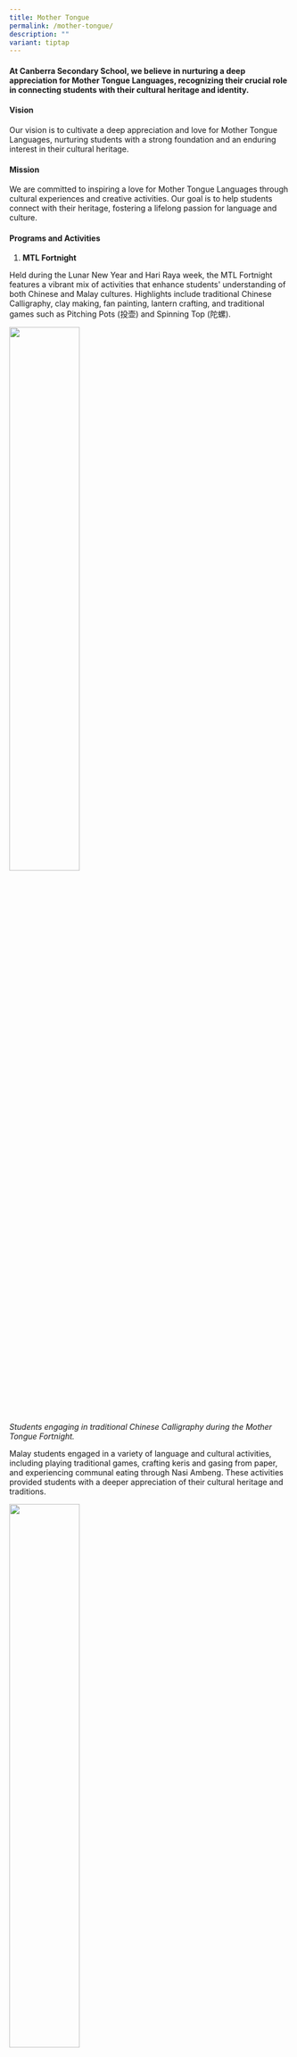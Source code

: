 ```yaml
---
title: Mother Tongue
permalink: /mother-tongue/
description: ""
variant: tiptap
---
```

<h4><strong>At Canberra Secondary School, we believe in nurturing a deep appreciation for Mother Tongue Languages, recognizing their crucial role in connecting students with their cultural heritage and identity.</strong></h4>
<h4><strong>Vision</strong></h4>
<p>Our vision is to cultivate a deep appreciation and love for Mother Tongue
Languages, nurturing students with a strong foundation and an enduring
interest in their cultural heritage.</p>
<p></p>
<h4><strong>Mission</strong></h4>
<p>We are committed to inspiring a love for Mother Tongue Languages through
cultural experiences and creative activities. Our goal is to help students
connect with their heritage, fostering a lifelong passion for language
and culture.</p>
<p></p>
<h4><strong>Programs and Activities</strong></h4>
<ol data-tight="true" class="tight">
<li>
<p><strong>MTL Fortnight</strong>
</p>
</li>
</ol>
<p>Held during the Lunar New Year and Hari Raya week, the MTL Fortnight features
a vibrant mix of activities that enhance students' understanding of both
Chinese and Malay cultures. Highlights include traditional Chinese Calligraphy,
clay making, fan painting, lantern crafting, and traditional games such
as Pitching Pots (投壶) and Spinning Top (陀螺).</p>
<p></p>
<div class="isomer-image-wrapper">
<img style="width: 50%;" height="auto" width="100%" alt="" src="/images/MT_1.jpg">
</div>
<p><em>Students engaging in traditional Chinese Calligraphy during the Mother Tongue Fortnight.</em>
</p>
<p>Malay students engaged in a variety of language and cultural activities,
including playing traditional games, crafting keris and gasing from paper,
and experiencing communal eating through Nasi Ambeng. These activities
provided students with a deeper appreciation of their cultural heritage
and traditions.</p>
<p></p>
<p></p>
<div class="isomer-image-wrapper">
<img style="width: 50%;" height="auto" width="100%" alt="" src="/images/MT_12.jpg">
</div>
<p><em>Students involved in Khat (Calligraphy activity) and the crafting keris from paper.</em>
</p>
<div class="isomer-image-wrapper">
<img style="width: 50%;" height="auto" width="100%" alt="" src="/images/MT_13.jpg">
</div>
<p></p>
<ol start="2" data-tight="true" class="tight">
<li>
<p><strong>Reading Programme</strong>
</p>
</li>
</ol>
<p>Our school-wide Chinese Language reading program is designed to spark
a love for reading and enhance literacy skills. During MTL lessons, students
engage with selected Chinese books or chapters through guided reading sessions
and interactive follow-up activities. The program also includes creative
competitions like the 校园超级阅读明星比赛 (Reading Ambassadors Programme Competition),
where students can showcase their creativity in video production, writing,
song lyrics, and comic drawing.</p>
<p><a href="https://www.youtube.com/watch?v=Y0RUdc3sKZM" rel="noopener nofollow" target="_blank">Watch some of these here.</a>
</p>
<p></p>
<ol start="3" data-tight="true" class="tight">
<li>
<p><strong>Cultural Performance Exposure Scheme (CPES)</strong>
</p>
</li>
</ol>
<p>The CPES offers students enriching cultural experiences through performances
and arts. This year, the Secondary Two students attended a performance
at the Singapore Chinese Cultural Centre, enjoying the traditional comedic
art of Crosstalk. Such experiences deepen students' appreciation of Chinese
heritage and inspire further exploration.</p>
<p></p>
<div class="isomer-image-wrapper">
<img style="width: 50%;" height="auto" width="100%" alt="" src="/images/MT_2.jpg">
</div>
<p><em>Secondary Two students enjoying a Crosstalk performance at the Singapore Chinese Cultural Centre.</em>
</p>
<p></p>
<ol start="4" data-tight="true" class="tight">
<li>
<p><strong>Conversational Chinese and Malay (CCM) Programme</strong>
</p>
<p>The CCM Programme is an enrichment programme offered to the Secondary
One students. Through this program, students gain a deeper understanding
and appreciation of Singapore’s diverse cultures while practicing conversational
Chinese or Malay in authentic settings.</p>
<p></p>
<div class="isomer-image-wrapper">
<img style="width: 50%;" height="auto" width="100%" alt="" src="/images/MT_3.jpg">
</div>
</li>
</ol>
<p><em>Secondary One students actively participating in CCM lessons, practicing their newly acquired language skills in real-life scenarios.</em>
</p>
<p></p>
<ol start="5" data-tight="true" class="tight">
<li>
<p><strong>Learning Journeys</strong>
</p>
<p>To enhance students' connection with their cultural roots, our Chinese
Language Unit organizes learning journeys, such as the Traditional Tea
and Coffee Appreciation workshops for Secondary Three students. These hands-on
experiences allow students to explore the intricacies of Chinese and Singaporean
traditions, fostering a deeper understanding of their cultural heritage.</p>
<p></p>
<div class="isomer-image-wrapper">
<img style="width: 50%;" height="auto" width="100%" alt="" src="/images/MT_4.jpg">
</div>
</li>
</ol>
<p><em>Secondary Three students learning about Singapore Chinese heritage through a hands-on traditional coffee appreciation workshop.</em>
</p>
<p></p>
<div class="isomer-image-wrapper">
<img style="width: 50%;" height="auto" width="100%" alt="" src="/images/MT_14.jpg">
</div>
<p><em>Secondary Three students attentively listen to their guide during the Malay Learning Journey to Bukit Chandu, where they explored significant historical landmarks and learned about Lieutenant Adnan's heroic sacrifices during the Japanese invasion. This outdoor experience deepened their connection to Singapore's national history and heritage.</em>
</p>
<p></p>
<div class="isomer-image-wrapper">
<img style="width: 50%;" height="auto" width="100%" alt="" src="/images/MT_15.jpg">
</div>
<p>To deepen students' appreciation of their national history, our Malay
Language Unit organised a learning journey to Bukit Chandu on 9th May for
Secondary Three students. This immersive experience included a guided tour,
video screening, and poetry recitation, enriching their understanding of
Lieutenant Adnan's sacrifices during the Japanese invasion.</p>
<p></p>
<ol start="6" data-tight="true" class="tight">
<li>
<p><strong>Curriculum</strong>
</p>
<p>Our MTL Curriculum integrates both collaborative and multimodal methods
to enrich student learning and skill development. Through group projects,
students enhance their self-directed learning, teamwork, and understanding
of Singapore’s society, while cultivating important values such as respect,
responsibility, and creativity. Students are empowered to express their
ideas and opinions through diverse language products, including audio and
video recordings, brochure design, and oral presentations, ensuring a well-rounded
and engaging learning experience.</p>
<p></p>
</li>
</ol>
<div class="isomer-image-wrapper">
<img style="width: 50%;" height="auto" width="100%" alt="" src="/images/MT_5.png">
</div>
<p><em>Secondary Two CL AA project: Create Your Own Brochure</em>
</p>
<p></p>
<h4><strong>Festive Celebrations</strong></h4>
<p><strong>1.&nbsp;&nbsp;&nbsp;&nbsp;&nbsp; Lunar New Year</strong>
</p>
<p>Our Lunar New Year celebrations are a vibrant mix of tradition and creativity.
From a Classroom Decoration Competition using recycled materials to a school-wide
concert featuring performances from our Performing Arts CCAs, students
and staff come together to celebrate the festivities. These activities
not only celebrate our cultural roots but also emphasize the importance
of Gratitude, Respect and Compassion.</p>
<p></p>
<div class="isomer-image-wrapper">
<img style="width: 50%;" height="auto" width="100%" alt="" src="/images/MT_6.jpg">
</div>
<p><em>A vibrant performance by our students during the Lunar New Year celebration</em>
</p>
<p></p>
<div class="isomer-image-wrapper">
<img style="width: 50%;" height="auto" width="100%" alt="" src="/images/MT_7.jpg">
</div>
<p></p>
<ol start="2" data-tight="true" class="tight">
<li>
<p><strong>Hari Raya</strong>
</p>
<p>Canberra Secondary School's Hari Raya Aidilfitri Celebration on 24 April
2024, brought to life the spirit of the night before Hari Raya with a focus
on empathy, compassion and love.</p>
<p></p>
<div class="isomer-image-wrapper">
<img style="width: 50%;" height="auto" width="100%" alt="" src="/images/Raya_1.jpg">
</div>
<p><em>A funny and engaging skit by our students and teachers during the Hari Raya celebrations.</em>
</p>
<p>&nbsp;</p>
<p>The event unfolded with a skit performed by students, capturing the essence
of family bonds and the importance of understanding and forgiveness during
the festive season. This heartwarming portrayal sets the tone for an afternoon
filled with cultural richness and togetherness. Adding to the festivities,
the hall resonated with melodious tunes as the choir delivered a captivating
performance. The Teachers' Band also took the stage, infusing energy and
joy into the celebration with their musical talents.</p>
<p>&nbsp;</p>
<div class="isomer-image-wrapper">
<img style="width: 100%" height="auto" width="100%" alt="" src="/images/Raya_2.jpg">
</div>
<p><em>Choir and The Teachers’ Band showcasing their musical talents.</em>
</p>
<div class="isomer-image-wrapper">
<img style="width: 50%;" height="auto" width="100%" alt="" src="/images/Raya_3.jpg">
</div>
<p></p>
<p>An interactive and engaging game segment "Do-It Raya" also allowed students
to enthusiastically participate, testing their hands-on skills under a
time crunch. This segment not only entertained but also value-added to
educating and fostering a deeper connection with the cultural aspects of
the celebration.</p>
<p>&nbsp;</p>
<div class="isomer-image-wrapper">
<img style="width: 50%;" height="auto" width="100%" alt="" src="/images/Raya_4.jpg">
</div>
<p><em>Students enjoying the interactive game segment ‘Do-it Raya’.</em>
</p>
<div class="isomer-image-wrapper">
<img style="width: 50%;" height="auto" width="100%" alt="" src="/images/Raya_5.jpg">
</div>
<p></p>
<p>The highlight of the afternoon was the screening of our annual Hari Raya
Music Video, featuring the school's staff and students embodying the spirit
of Hari Raya. Moreover, the music video brought a surprising and humorous
element - students saw their teachers and peers in a different light as
they danced and sang, adding a delightful twist to the celebration and
creating memorable moments for everyone present.</p>
<p>&nbsp;</p>
<p><em>Pengalaman ini ialah sebuah pengalaman yang bermakna bagi saya. Ini kerana saya dapat menjadi lebih yakin selepas berlakon pada hari itu. Saya juga rasa gembira apabila mendapat watak Ahmad kerana itu kali pertama saya berlakon di depan penonton yang ramai.</em>
</p>
<p>-&nbsp;&nbsp;&nbsp;&nbsp;&nbsp;&nbsp; <em>Muhammad Nazri Bin Muhammad Afendi, 3 Diligence</em>
</p>
<p><em>&nbsp;</em>
</p>
<p><em>Sebagai ahli pembantu pentas, pengalaman ini amat bermakna dan menyeronokkan. Melalui tugas-tugas yang harus dilakukan, saya dapat melihat betapa pentingnya kerjasama dan komunikasi dalam menjayakan setiap persembahan. Saya berasa amat bangga melihat semua para pelakon, pengacara dan kumpulan ahli pembantu pentas menyumbangkan tenaga dan kemahiran mereka demi mencipta pengalaman yang indah untuk seluruh warga sekolah!</em>
</p>
<p>-&nbsp;&nbsp;&nbsp;&nbsp;&nbsp;&nbsp; Puteri Binte Md Rizal, 3 Resilience</p>
<p>&nbsp;</p>
</li>
<li>
<p><strong>Mid-Autumn Festival</strong>
</p>
<p>Our department organizes different activities to celebrate these festivals,
like quizzes, cultural appreciation sessions, and traditional games such
as Lantern Making and Lantern Riddles (猜灯谜), to help students better understand
the diverse cultures in our community.</p>
<p></p>
<div class="isomer-image-wrapper">
<img style="width: 50%;" height="auto" width="100%" alt="" src="/images/MT_9.jpg">
</div>
</li>
</ol>
<p><em>Students participating in a lantern making activity as part of the Mid-Autumn Festival celebration.</em>
</p>
<p></p>
<h4><strong>Publications</strong></h4>
<p>Launched in 2014, <em>康情 Kang Qing</em> is our flagship Chinese Language
publication that showcases students' written works and reflections. In
2019, it expanded to include contributions from the Malay Language Unit,
promoting unity and mutual respect through shared literature. This publication
continues to be a platform for students to express themselves and connect
with others in our diverse community.</p>
<div class="isomer-image-wrapper">
<img style="width: 50%;" height="auto" width="100%" alt="" src="/images/MT_10.png">
</div>
<p><em>康情 Kang Qing 2023</em>
</p>
<p></p>
<h4><strong>Competitions</strong></h4>
<p>Participation in competitions provides our students valuable opportunities
to apply their language skills in real-world contexts. These experiences
not only enhance linguistic abilities but also build confidence, critical
thinking, and a sense of accomplishment. Engaging with peers and experts
through these platforms deepens their appreciation for language and culture,
preparing them for success in a globalized world.</p>
<p></p>
<div class="isomer-image-wrapper">
<img style="width: 50%;" height="auto" width="100%" alt="" src="/images/MT_11.jpg">
</div>
<p><em>Our students proudly receiving their awards from Create Your Own Newspaper Competition全国学生编采比赛, showcasing their hardwork and creativity.</em>
</p>
<div class="isomer-image-wrapper">
<img style="width: 50%;" height="auto" width="100%" alt="" src="/images/MT_12.png">
</div>
<p></p>
<p></p>
<div class="isomer-image-wrapper">
<img style="width: 50%;" height="auto" width="100%" alt="" src="/images/Malay_Competition_1.jpg">
</div>
<p><em>Our Canberrans in action at the Bahas4PM Debate Competition 2024</em>
</p>
<div class="isomer-image-wrapper">
<img style="width: 50%;" height="auto" width="100%" alt="" src="/images/Malay_Competition_2.jpg">
</div>
<div class="isomer-image-wrapper">
<img style="width: 50%;" height="auto" width="100%" alt="" src="/images/Competition_3.jpg">
</div>
<div class="isomer-image-wrapper">
<img style="width: 50%;" height="auto" width="100%" alt="" src="/images/Competition_4.jpg">
</div>
<h4><strong>Student Achievements</strong></h4>
<p><u>2024:</u>
</p>
<p>“Awe-Inspiring Virture and Ocean of Wisdom” National Calligraphy Competition</p>
<p>「威德智海」全国硬笔书法比赛</p>
<p>Finalist</p>
<p></p>
<p><u>2023:</u>
</p>
<p>Reading Ambassadors Programme Competition</p>
<p>超级阅读明星比赛</p>
<p>Video Category (Team): First Prize &amp; Second Prize</p>
<p></p>
<p>Create Your Own Newspaper Competition</p>
<p>全国学生编采比赛</p>
<p>Upper Sec Category – First Prize (高年级组 一等奖 )</p>
<p>Lower Sec Category – Second Prize (低年级组 二等奖)</p>
<p></p>
<p><u>2022:</u>
</p>
<p>5<sup>th</sup> Text Recital Competition for Primary and Secondary Schools</p>
<p>第五届中小学课文朗诵比赛</p>
<p>Upper Secondary (Individual) Category: Second Prize (亚军)</p>
<p></p>